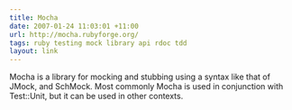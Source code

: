 ```yaml
---
title: Mocha
date: 2007-01-24 11:03:01 +11:00
url: http://mocha.rubyforge.org/
tags: ruby testing mock library api rdoc tdd
layout: link
---
```

Mocha is a library for mocking and stubbing using a syntax like that of JMock, and SchMock. Most commonly Mocha is used in conjunction with Test::Unit, but it can be used in other contexts.

